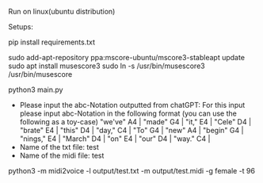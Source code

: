 Run on linux(ubuntu distribution)

Setups:

pip install requirements.txt

sudo add-apt-repository ppa:mscore-ubuntu/mscore3-stableapt update
sudo apt install musescore3
sudo ln -s /usr/bin/musescore3 /usr/bin/musescore

python3 main.py
- Please input the abc-Notation outputted from chatGPT:
For this input please input abc-Notation in the following format (you can use the following as a toy-case) 
"we've" A4 | "made" G4 | "it," E4 | "Cele" D4 | "brate" E4 | "this" D4 | "day," C4 | "To" G4 | "new" A4 | "begin" G4 | "nings," E4 | "March" D4 | "on" E4 | "our" D4 | "way." C4 |
- Name of the txt file: 
test
- Name of the midi file: 
test

python3 -m midi2voice -l output/test.txt -m output/test.midi -g female -t 96  
